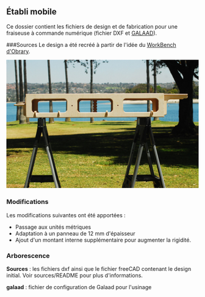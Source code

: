 ## Établi mobile

Ce dossier contient les fichiers de design et de fabrication pour une fraiseuse à commande numérique (fichier DXF et [GALAAD](http://www.galaad.net/home-fra.html "Site du soft Galaad")).

###Sources
Le design a été recréé à partir de l'idée du [WorkBench d'Obrary](http://obrary.com/products/makerbench-series-3 "Workbench d'Obrary").

![illustration Établi d'Obrary](DSC_0294_1024x1024.jpg)

### Modifications
Les modifications suivantes ont été apportées :
* Passage aux unités métriques
* Adaptation à un panneau de 12 mm d'épaisseur
* Ajout d'un montant interne supplémentaire pour augmenter la rigidité.

### Arborescence
**Sources** : les fichiers dxf ainsi que le fichier freeCAD contenant le design initial. Voir sources/README pour plus d'informations.

**galaad** : fichier de configuration de Galaad pour l'usinage
